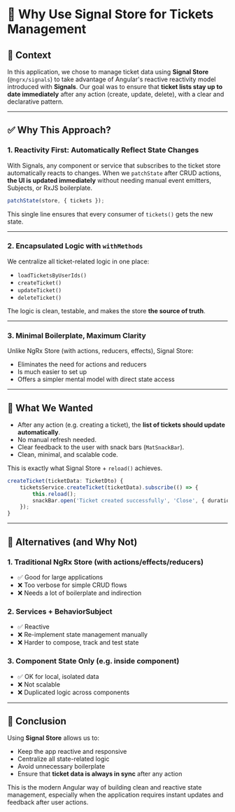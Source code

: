 # 🧠 Why Use Signal Store for Tickets Management

## 🚀 Context

In this application, we chose to manage ticket data using **Signal Store** (`@ngrx/signals`) to take advantage of Angular's reactive reactivity model introduced with **Signals**. Our goal was to ensure that **ticket lists stay up to date immediately** after any action (create, update, delete), with a clear and declarative pattern.

---

## ✅ Why This Approach?

### 1. **Reactivity First**: Automatically Reflect State Changes

With Signals, any component or service that subscribes to the ticket store automatically reacts to changes. When we `patchState` after CRUD actions, **the UI is updated immediately** without needing manual event emitters, Subjects, or RxJS boilerplate.

```ts
patchState(store, { tickets });
```

This single line ensures that every consumer of `tickets()` gets the new state.

---

### 2. **Encapsulated Logic with `withMethods`**

We centralize all ticket-related logic in one place:

- `loadTicketsByUserIds()`
- `createTicket()`
- `updateTicket()`
- `deleteTicket()`

The logic is clean, testable, and makes the store **the source of truth**.

---

### 3. **Minimal Boilerplate, Maximum Clarity**

Unlike NgRx Store (with actions, reducers, effects), Signal Store:

- Eliminates the need for actions and reducers
- Is much easier to set up
- Offers a simpler mental model with direct state access

---

## 🔄 What We Wanted

- After any action (e.g. creating a ticket), the **list of tickets should update automatically**.
- No manual refresh needed.
- Clear feedback to the user with snack bars (`MatSnackBar`).
- Clean, minimal, and scalable code.

This is exactly what Signal Store + `reload()` achieves.

```ts
createTicket(ticketData: TicketDto) {
    ticketsService.createTicket(ticketData).subscribe(() => {
        this.reload();
        snackBar.open('Ticket created successfully', 'Close', { duration: 3000 });
    });
}
```

---

## 🔁 Alternatives (and Why Not)

### 1. **Traditional NgRx Store (with actions/effects/reducers)**

- ✅ Good for large applications
- ❌ Too verbose for simple CRUD flows
- ❌ Needs a lot of boilerplate and indirection

### 2. **Services + BehaviorSubject**

- ✅ Reactive
- ❌ Re-implement state management manually
- ❌ Harder to compose, track and test state

### 3. **Component State Only (e.g. inside component)**

- ✅ OK for local, isolated data
- ❌ Not scalable
- ❌ Duplicated logic across components

---

## 🧭 Conclusion

Using **Signal Store** allows us to:

- Keep the app reactive and responsive
- Centralize all state-related logic
- Avoid unnecessary boilerplate
- Ensure that **ticket data is always in sync** after any action

This is the modern Angular way of building clean and reactive state management, especially when the application requires instant updates and feedback after user actions.

